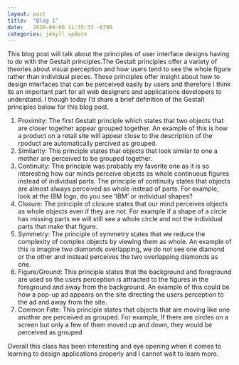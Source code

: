 ```yaml
---
layout: post
title:  "Blog 1"
date:   2020-09-06 11:35:33 -0700
categories: jekyll update
---
```


This blog post will talk about the principles of user interface designs having to do with the Gestalt principles.The Gestalt principles offer a variety of theories about visual perception and how users tend to see the whole figure rather than individual pieces. These principles offer insight about how to design interfaces that can be perceived easily by users and therefore I think its an important part for all web designers and applications developers to understand. I though today I’d share a brief definition of the Gestalt principles below for this blog post. 

1. Proximity: The first Gestalt principle which states that two objects that are closer together appear grouped together. An example of this is how a product on a retail site will appear close to the description of the rpoduct are automatically percived as grouped.
2. Similarity: This principle states that objects that look similar to one a mother are perceived to be grouped together.  
3. Continuity: This principle was probably my favorite one as it is so interesting how our minds perceive objects as whole continuous figures instead of individual parts. The principle of continuity states that objects are almost always perceived as whole instead of parts. For example, look at the IBM logo, do you see ‘IBM’ or individual shapes?
4. Closure: The principle of closure states that our mind perceives objects as whole objects even if they are not. For example if a shape of a circle has missing parts we will still see a whole circle and not the individual parts that make that figure. 
5. Symmetry: The principle of symmetry states that we reduce the complexity of complex objects by viewing them as whole. An example of this is imagine two diamonds overlapping, we do not see one diamond or the other and instead perceives the two overlapping diamonds as one. 
6. Figure/Ground: This principle states that the background and foreground are used so the users perception is attracted to the figures in the foreground and away from the background. An example of this could be how a pop-up ad appears on the site directing the users perception to the ad and away from the site. 
7. Common Fate: This principle states that objects that are moving like one another are perceived as grouped. For example, If there are circles on a screen but only a few of them moved up and down, they would be perceived as grouped

Overall this class has been interesting and eye opening when it comes to learning to design applications properly and I cannot wait to learn more.
